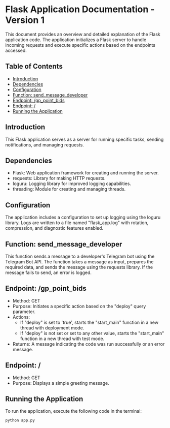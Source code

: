 # Flask Application Documentation - Version 1

This document provides an overview and detailed explanation of the Flask application code. The application initializes a Flask server to handle incoming requests and execute specific actions based on the endpoints accessed.

## Table of Contents

- [Introduction](#introduction)
- [Dependencies](#dependencies)
- [Configuration](#configuration)
- [Function: send_message_developer](#function-send_message_developer)
- [Endpoint: /gp_point_bids](#endpoint-gp_point_bids)
- [Endpoint: /](#endpoint-)
- [Running the Application](#running-the-application)

## Introduction

This Flask application serves as a server for running specific tasks, sending notifications, and managing requests.

## Dependencies

- Flask: Web application framework for creating and running the server.
- requests: Library for making HTTP requests.
- loguru: Logging library for improved logging capabilities.
- threading: Module for creating and managing threads.

## Configuration

The application includes a configuration to set up logging using the loguru library. Logs are written to a file named "flask_app.log" with rotation, compression, and diagnostic features enabled.

## Function: send_message_developer

This function sends a message to a developer's Telegram bot using the Telegram Bot API. The function takes a message as input, prepares the required data, and sends the message using the requests library. If the message fails to send, an error is logged.

## Endpoint: /gp_point_bids

- Method: GET
- Purpose: Initiates a specific action based on the "deploy" query parameter.
- Actions:
  - If "deploy" is set to 'true', starts the "start_main" function in a new thread with deployment mode.
  - If "deploy" is not set or set to any other value, starts the "start_main" function in a new thread with test mode.
- Returns: A message indicating the code was run successfully or an error message.

## Endpoint: /

- Method: GET
- Purpose: Displays a simple greeting message.

## Running the Application

To run the application, execute the following code in the terminal:

```bash
python app.py
